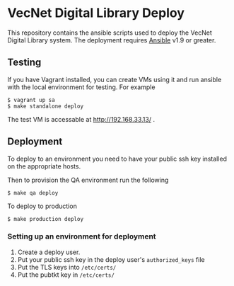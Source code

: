 VecNet Digital Library Deploy
=============================

This repository contains the ansible scripts used to deploy the VecNet Digital
Library system.
The deployment requires [Ansible] v1.9 or greater.

[Ansible]: http://www.ansible.com/home

## Testing

If you have Vagrant installed, you can create VMs using it and run ansible with
the local environment for testing.
For example

    $ vagrant up sa
    $ make standalone deploy

The test VM is accessable at http://192.168.33.13/ .


## Deployment

To deploy to an environment you need to have your public ssh key installed on
the appropriate hosts.

Then to provision the QA environment run the following

    $ make qa deploy

To deploy to production

    $ make production deploy

### Setting up an environment for deployment

 1. Create a deploy user.
 2. Put your public ssh key in the deploy user's `authorized_keys` file
 3. Put the TLS keys into `/etc/certs/`
 4. Put the pubtkt key in `/etc/certs/`
